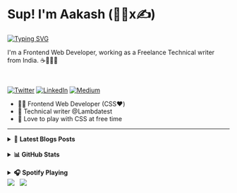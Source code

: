 # Sup! I'm Aakash (🧑‍💻x✍️)

<!-- [![@aakashraodev's Holopin board](https://holopin.me/aakashraodev)](https://holopin.io/@aakashraodev) -->

[![Typing SVG](https://readme-typing-svg.herokuapp.com?font=Fira+Code&size=30&duration=3000&pause=1000&color=CD3877&center=true&width=600&height=100&lines=A+Frontend+Web+Developer;and+a+Technical+Writer)](https://git.io/typing-svg)

I'm a Frontend Web Developer, working as a Freelance Technical writer from India. ☕🎨🧑‍💻

<br/>

[![Twitter](https://img.shields.io/badge/Twitter-%231DA1F2.svg?&style=flat-square&logo=twitter&logoColor=white)](https://twitter.com/aakash_codes) [![LinkedIn](https://img.shields.io/badge/LinkedIn-%230077B5.svg?&style=flat-square&logo=linkedin&logoColor=white)](https://linkedin.com/in/aakash-codes) [![Medium](https://img.shields.io/badge/Medium-%23000000.svg?&style=flat-square&logo=medium&logoColor=white)](https://www.medium.com/@aakash_codes)

- 🧑‍💻 Frontend Web Developer (CSS❤️)
- 💼 Technical writer @Lambdatest
- 🤝 Love to play with CSS at free time

---

<details>
    <summary>&#128240 <b>Latest Blogs Posts</b></summary><br/>

<!-- BLOG-POST-LIST:START -->
<p align="left">
<a href="https://www.lambdatest.com/blog/css-position-sticky-tutorial/" title="How to Make CSS Position Sticky: Tutorial With Examples"><img src="https://www.lambdatest.com/blog/wp-content/uploads/2020/08/How-to-Use-CSS-Position.png" alt="How to Make CSS Position Sticky: Tutorial With Examples" width="300px" align="left" /></a>

<a href="https://www.lambdatest.com/blog/css-position-sticky-tutorial/" title="How to Make CSS Position Sticky: Tutorial With Examples"><strong>How to Make CSS Position Sticky: Tutorial With Examples</strong></a>

<div><strong>18 Jan 2024</strong></div>

<br/>Have you ever come across the famous saying, The journey is just as important as the destination? This saying holds a profound truth in the world of web development....

</p> <br/> <br/>

<p align="left">
  <a href="https://www.lambdatest.com/blog/css-spacing-tutorial/" title="How To Use CSS Spacing: Getting Started Guide"><img src="https://www.lambdatest.com/blog/wp-content/uploads/2023/02/How2520To2520Use2520CSS2520Spacing.png" alt="How to build Schedular Interface with CSS Grid" width="300px" align="left" /></a>

<a href="https://www.lambdatest.com/blog/css-spacing-tutorial/" title="How To Use CSS Spacing: Getting Started Guide"><strong>How To Use CSS Spacing: Getting Started Guide</strong></a>

<div><strong>Feb 6 2023</strong></div>

<br/>Suppose you are accessing the blog to read about how to add internal spacing with CSS. The first thing you will note about the page is the layout and the structure, which helps and navigates us with the blog to make it easy to access...

</p> <br/>

<p align="left">
<a href="https://testvox.com/chatgpt-the-ai-powered-game-changer-for-quality-assurance-professionals/" title="ChatGPT: The AI-Powered Game-Changer for Quality Assurance Professionals"><img src="https://testvox.com/wp-content/uploads/2023/02/ChatGPT-QA-companion1-1-1.jpg" alt="ChatGPT: The AI-Powered Game-Changer for Quality Assurance Professionals" width="300px" align="left" /></a>

<a href="https://testvox.com/chatgpt-the-ai-powered-game-changer-for-quality-assurance-professionals/" title="ChatGPT: The AI-Powered Game-Changer for Quality Assurance Professionals"><strong>ChatGPT: The AI-Powered Game-Changer for Quality Assurance Professionals</strong></a>

<div><strong>22 Feb 2023</strong></div>

<br/>What if you had a strong ally who could support you with all of your QA requirements? That’s where ChatGPT for Software Tester comes in!...

<!-- BLOG-POST-LIST:END -->
</details>

<br/>

<details>
    <summary><b>📊 GitHub Stats</b></summary><br/>

<!--START_SECTION:activity-->
<p align="center">
   <a href="https://github.com/AakashRao-dev">
        <img alt="Aakash Rao's streak" src="https://streak-stats.demolab.com?user=AakashRao-dev&theme=radical&border_radius=2.5"/>
   </a>
</p>

<p align="center">
<a href="https://github.com/AakashRao-dev">
        <img alt="Aakash Rao's streak" src="https://readme-stats.warengonzaga.com/api?username=Aakashrao-dev&show_icons=true&count_private=true&theme=radical" width="400px"/>
</a>

<a href="https://github.com/AakashRao-dev">
        <img alt="Aakash Rao's streak" src="https://readme-stats.warengonzaga.com/api/top-langs?username=Aakashrao-dev&layout=compact&theme=radical" width="400px"/>
</a>
</p>

<!--END_SECTION:activity-->
</details>

<br/>

<details>
    <summary><b>🎧 Spotify Playing</b></summary><br/>

[![Phonk](https://img.shields.io/badge/Phonk%20Music-%231DB954.svg?&style=flat-square&logo=spotify&logoColor=white)](https://open.spotify.com/playlist/37i9dQZF1DWWY64wDtewQt) [![Coding Music](https://img.shields.io/badge/Coding%20Music-%231DB954.svg?&style=flat-square&logo=spotify&logoColor=white)](https://open.spotify.com/playlist/37i9dQZF1DX5trt9i14X7j)

[![Spotify](https://my-readme-spotify.vercel.app/api/spotify?background_color=0d1117&border_color=ffffff)](https://open.spotify.com/user/31wz5ygbe22rsao7uns2lz2gd3lm)

</details>
<a href="https://www.twitter.com/aakash_codes" target="_blank" rel="noreferrer"><img
src="https://img.shields.io/twitter/follow/aakash_codes?logo=twitter&style=for-the-badge&color=3382ed&labelColor=1c1917"
/></a>&nbsp;&nbsp;&nbsp;<a href="https://www.github.com/aakashrao-dev" target="_blank" rel="noreferrer"><img
src="https://img.shields.io/github/followers/aakashrao-dev?logo=github&style=for-the-badge&color=3382ed&labelColor=1c1917" /></a>
